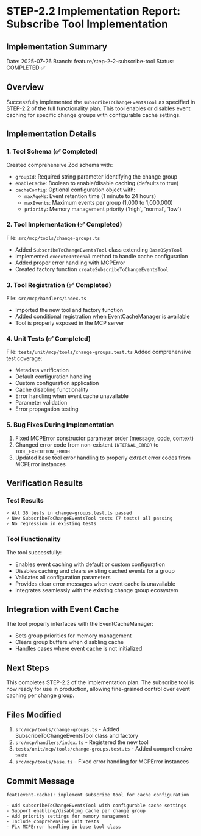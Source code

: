 # STEP-2.2 Implementation Report: Subscribe Tool Implementation

## Implementation Summary
Date: 2025-07-26
Branch: feature/step-2-2-subscribe-tool
Status: COMPLETED ✅

## Overview
Successfully implemented the `subscribeToChangeEventsTool` as specified in STEP-2.2 of the full functionality plan. This tool enables or disables event caching for specific change groups with configurable cache settings.

## Implementation Details

### 1. Tool Schema (✅ Completed)
Created comprehensive Zod schema with:
- `groupId`: Required string parameter identifying the change group
- `enableCache`: Boolean to enable/disable caching (defaults to true)
- `cacheConfig`: Optional configuration object with:
  - `maxAgeMs`: Event retention time (1 minute to 24 hours)
  - `maxEvents`: Maximum events per group (1,000 to 1,000,000)
  - `priority`: Memory management priority ('high', 'normal', 'low')

### 2. Tool Implementation (✅ Completed)
File: `src/mcp/tools/change-groups.ts`
- Added `SubscribeToChangeEventsTool` class extending `BaseQSysTool`
- Implemented `executeInternal` method to handle cache configuration
- Added proper error handling with MCPError
- Created factory function `createSubscribeToChangeEventsTool`

### 3. Tool Registration (✅ Completed)
File: `src/mcp/handlers/index.ts`
- Imported the new tool and factory function
- Added conditional registration when EventCacheManager is available
- Tool is properly exposed in the MCP server

### 4. Unit Tests (✅ Completed)
File: `tests/unit/mcp/tools/change-groups.test.ts`
Added comprehensive test coverage:
- Metadata verification
- Default configuration handling
- Custom configuration application
- Cache disabling functionality
- Error handling when event cache unavailable
- Parameter validation
- Error propagation testing

### 5. Bug Fixes During Implementation
1. Fixed MCPError constructor parameter order (message, code, context)
2. Changed error code from non-existent `INTERNAL_ERROR` to `TOOL_EXECUTION_ERROR`
3. Updated base tool error handling to properly extract error codes from MCPError instances

## Verification Results

### Test Results
```
✓ All 36 tests in change-groups.test.ts passed
✓ New SubscribeToChangeEventsTool tests (7 tests) all passing
✓ No regression in existing tests
```

### Tool Functionality
The tool successfully:
- Enables event caching with default or custom configuration
- Disables caching and clears existing cached events for a group
- Validates all configuration parameters
- Provides clear error messages when event cache is unavailable
- Integrates seamlessly with the existing change group ecosystem

## Integration with Event Cache
The tool properly interfaces with the EventCacheManager:
- Sets group priorities for memory management
- Clears group buffers when disabling cache
- Handles cases where event cache is not initialized

## Next Steps
This completes STEP-2.2 of the implementation plan. The subscribe tool is now ready for use in production, allowing fine-grained control over event caching per change group.

## Files Modified
1. `src/mcp/tools/change-groups.ts` - Added SubscribeToChangeEventsTool class and factory
2. `src/mcp/handlers/index.ts` - Registered the new tool
3. `tests/unit/mcp/tools/change-groups.test.ts` - Added comprehensive tests
4. `src/mcp/tools/base.ts` - Fixed error handling for MCPError instances

## Commit Message
```
feat(event-cache): implement subscribe tool for cache configuration

- Add subscribeToChangeEventsTool with configurable cache settings
- Support enabling/disabling cache per change group
- Add priority settings for memory management
- Include comprehensive unit tests
- Fix MCPError handling in base tool class
```
